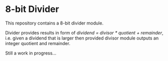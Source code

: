 # 8-bit Divider

This repository contains a 8-bit divider module.  

Divider provides results in form of *dividend = divisor \* quotient + remainder*, i.e. given a dividend that is larger then provided divisor module outputs an integer quotient and remainder.  

Still a work in progress...
